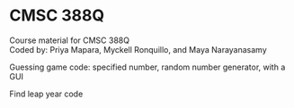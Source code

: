 # CMSC 388Q
Course material for CMSC 388Q\
Coded by: Priya Mapara, Myckell Ronquillo, and Maya Narayanasamy

Guessing game code: specified number, random number generator, with a GUI

Find leap year code
